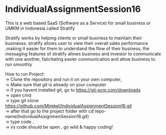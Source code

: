 # IndividualAssignmentSession16
This is a web based SaaS (Software as a Service) for small business or UMKM in Indonesia called
Stratify

Stratify works by helping clients or small business to maintain their businesss. stratify allows user to view their overall sales performance ,making it easier for them to understand the flow of their business, the messaging features of stratify allows business and investor to communicate with one another, falicitating easier communication and allow business to run smoothly 

How to run Project:  
-> Clone the repository and run it on your own computer,  
-> Make sure that git is already on your computer  
-> if you havent installed git, go to https://git-scm.com/downloads  
-> open cmd  
-> type git clone https://github.com/Mirekel/IndividualAssignmentSession16.git  
-> after that go to the project folder with cd repo-name(IndividualAssignmenSession16.git)  
-> type code .   
-> vs code should be open , go wild & happy coding!  

